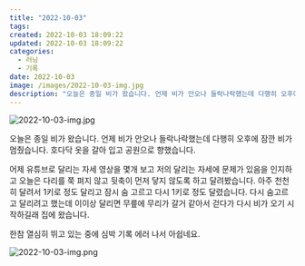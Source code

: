 ```yaml
---
title: "2022-10-03"
tags:
created: 2022-10-03 18:09:22
updated: 2022-10-03 18:09:22
categories:
  - 러닝
  - 기록
date: 2022-10-03
image: /images/2022-10-03-img.jpg
description: "오늘은 종일 비가 왔습니다. 언제 비가 안오나 들락나락했는데 다행히 오후에 잠깐 비가 멈췄습니다. 호다닥 옷을 갈아 입고 공원으로 향했습니다. 어제 유튜브로 달리는 자세 영상을 몇개 보고 저의 달리는 자세에 문제가 있음을 인지하고 오늘은 다리를 쭉 펴지 않고 뒷축이 먼저 닿지 않도록 하"
---
```


![2022-10-03-img.jpg](/images/2022-10-03-img.jpg)
 
 

오늘은 종일 비가 왔습니다. 언제 비가 안오나 들락나락했는데 다행히 오후에 잠깐 비가 멈췄습니다. 호다닥 옷을 갈아 입고 공원으로 향했습니다. 

어제 유튜브로 달리는 자세 영상을 몇개 보고 저의 달리는 자세에 문제가 있음을 인지하고 오늘은 다리를 쭉 펴지 않고 뒷축이 먼저 닿지 않도록 하고 달려봤습니다. 아주 천천히 달려서 1키로 정도 달리고 잠시 숨 고르고 다시 1키로 정도 달렸습니다. 다시 숨고르고 달리려고 했는데 이이상 달리면 무릎에 무리가 갈거 같아서 걷다가 다시 비가 오기 시작하길래 집에 왔습니다.

한참 열심히 뛰고 있는 중에 심박 기록 에러 나서 아쉽네요.

 
 ![2022-10-03-img.png](/images/2022-10-03-img.png)
